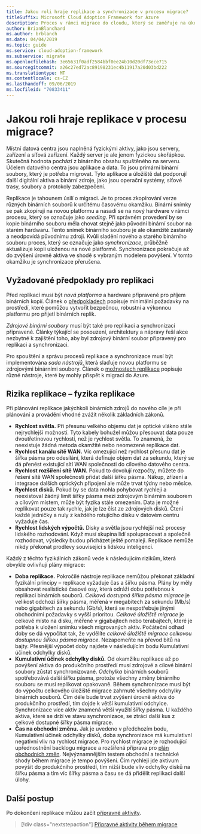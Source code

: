 ```yaml
---
title: Jakou roli hraje replikace a synchronizace v procesu migrace?
titleSuffix: Microsoft Cloud Adoption Framework for Azure
description: Proces v rámci migrace do cloudu, který se zaměřuje na úkoly při migraci úloh do cloudu.
author: BrianBlanchard
ms.author: brblanch
ms.date: 04/04/2019
ms.topic: guide
ms.service: cloud-adoption-framework
ms.subservice: migrate
ms.openlocfilehash: 3e65631f0adf2584bbf0ee24b10d20df73ece715
ms.sourcegitcommit: a26c27ed72ac89198231ec4b11917a20d03bd222
ms.translationtype: MT
ms.contentlocale: cs-CZ
ms.lasthandoff: 09/06/2019
ms.locfileid: "70833411"
---
```

<!-- markdownlint-disable MD026 -->

# <a name="what-role-does-replication-play-in-the-migration-process"></a>Jakou roli hraje replikace v procesu migrace?

Místní datová centra jsou naplněná fyzickými aktivy, jako jsou servery, zařízení a síťová zařízení. Každý server je ale jenom fyzickou skořápkou. Skutečná hodnota pochází z binárního obsahu spuštěného na serveru. Účelem datového centra jsou aplikace a data. To jsou primární binární soubory, který je potřeba migrovat. Tyto aplikace a úložiště dat podporují další digitální aktiva a binární zdroje, jako jsou operační systémy, síťové trasy, soubory a protokoly zabezpečení.

Replikace je tahounem úsilí o migraci. Je to proces zkopírování verze různých binárních souborů k určitému časovému okamžiku. Binární snímky se pak zkopírují na novou platformu a nasadí se na nový hardware v rámci procesu, který se označuje jako *seeding*. Při správném provedení by se kopie binárního souboru měla chovat stejně jako původní binární soubor na starém hardwaru. Tento snímek binárního souboru je ale okamžitě zastaralý a neodpovídá původnímu zdroji. Kvůli sladění nového a starého binárního souboru proces, který se označuje jako *synchronizace*, průběžně aktualizuje kopii uloženou na nové platformě. Synchronizace pokračuje až do zvýšení úrovně aktiva ve shodě s vybraným modelem povýšení. V tomto okamžiku je synchronizace přerušena.

## <a name="required-prerequisites-to-replication"></a>Vyžadované předpoklady pro replikaci

Před replikací musí být *nová platforma* a hardware připravené pro příjem binárních kopií. Článek o [předpokladech](../prerequisites/index.md) popisuje minimální požadavky na prostředí, které pomůžou vytvořit bezpečnou, robustní a výkonnou platformu pro přijetí binárních replik.

*Zdrojové binární soubory* musí být také pro replikaci a synchronizaci připravené. Články týkající se posouzení, architektury a nápravy řeší akce nezbytné k zajištění toho, aby byl zdrojový binární soubor připravený pro replikaci a synchronizaci.

Pro spouštění a správu procesů replikace a synchronizace musí být implementována *sada nástrojů*, která slaďuje novou platformu se zdrojovými binárními soubory. Článek o [možnostech replikace](./replicate-options.md) popisuje různé nástroje, které by mohly přispět k migraci do Azure.

## <a name="replication-risks---physics-of-replication"></a>Rizika replikace – fyzika replikace

Při plánování replikace jakýchkoli binárních zdrojů do nového cíle je při plánování a provádění vhodné zvážit několik základních zákonů.

- **Rychlost světla.** Při přesunu velkého objemu dat je optické vlákno stále nejrychlejší možností. Tyto kabely bohužel můžou přesouvat data pouze dvoutřetinovou rychlostí, než je rychlost světla. To znamená, že neexistuje žádná metoda okamžité nebo neomezené replikace dat.
- **Rychlost kanálu sítě WAN.** Víc omezující než rychlost přesunu dat je šířka pásma pro odesílání, která definuje objem dat za sekundu, který se dá přenést existující sítí WAN společnosti do cílového datového centra.
- **Rychlost rozšíření sítě WAN.** Pokud to dovolují rozpočty, můžete do řešení sítě WAN společnosti přidat další šířku pásma. Nákup, zřízení a integrace dalších optických připojení ale může trvat týdny nebo měsíce.
- **Rychlost disků.** Pokud by se data mohla pohybovat rychleji a neexistoval žádný limit šířky pásma mezi zdrojovým binárním souborem a cílovým místem, může být fyzika stále omezením. Data je možné replikovat pouze tak rychle, jak je lze číst ze zdrojových disků. Čtení každé jedničky a nuly z každého rotujícího disku v datovém centru vyžaduje čas.
- **Rychlost lidských výpočtů.** Disky a světla jsou rychlejší než procesy lidského rozhodování. Když musí skupina lidí spolupracovat a společně rozhodovat, výsledky budou přicházet ještě pomaleji. Replikace nemůže nikdy překonat prodlevy související s lidskou inteligencí.

Každý z těchto fyzikálních zákonů vede k následujícím rizikům, která obvykle ovlivňují plány migrace:

- **Doba replikace.** Pokročilé nástroje replikace nemůžou překonat základní fyzikální principy – replikace vyžaduje čas a šířku pásma. Plány by měly obsahovat realistické časové osy, která odráží dobu potřebnou k replikaci binárních souborů. *Celková dostupná šířka pásma migrace* je velikost odchozí šířky pásma, měřená v megabitech za sekundu (Mb/s) nebo gigabitech za sekundu (Gb/s), která se nespotřebuje jinými obchodními požadavky s vyšší prioritou. *Celkové úložiště migrace* je celkové místo na disku, měřené v gigabajtech nebo terabajtech, které je potřeba k uložení snímku všech migrovaných aktiv. Počáteční odhad doby se dá vypočítat tak, že vydělíte *celkové úložiště migrace* *celkovou dostupnou šířkou pásma migrace*. Nezapomeňte na převod bitů na bajty. Přesnější výpočet doby najdete v následujícím bodu Kumulativní účinek odchylky disků.
- **Kumulativní účinek odchylky disků.** Od okamžiku replikace až po povýšení aktiva do produkčního prostředí musí zdrojové a cílové binární soubory zůstat synchronizované. *Odchylka* binárních souborů spotřebovává další šířku pásma, protože všechny změny binárního souboru se musí replikovat opakovaně. Během synchronizace musí být do výpočtu celkového úložiště migrace zahrnuté všechny odchylky binárních souborů. Čím déle bude trvat zvýšení úrovně aktiva do produkčního prostředí, tím dojde k větší kumulativní odchylce. Synchronizace více aktiv znamená větší využití šířky pásma. U každého aktiva, které se drží ve stavu synchronizace, se ztrácí další kus z celkové dostupné šířky pásma migrace.
- **Čas na obchodní změnu.** Jak je uvedeno v předchozím bodu, Kumulativní účinek odchylky disků, doba synchronizace má kumulativní negativní vliv na rychlost migrace. Pro rychlost migrace je rozhodující upřednostnění backlogu migrace a rozšířená příprava pro [plán obchodních změn](../optimize/business-change-plan.md). Nejvýznamnějším testem obchodní a technické shody během migrace je tempo povýšení. Čím rychleji jde aktivum povýšit do produkčního prostředí, tím nižší bude vliv odchylky disků na šířku pásma a tím víc šířky pásma a času se dá přidělit replikaci další úlohy.

## <a name="next-steps"></a>Další postup

Po dokončení replikace můžou začít [přípravné aktivity](./stage.md).

> [!div class="nextstepaction"]
> [Přípravné aktivity během migrace](./stage.md)
